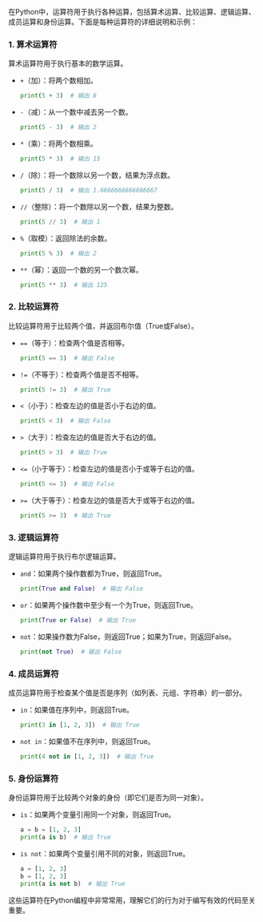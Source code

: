 在Python中，运算符用于执行各种运算，包括算术运算、比较运算、逻辑运算、成员运算和身份运算。下面是每种运算符的详细说明和示例：

### 1. 算术运算符
算术运算符用于执行基本的数学运算。

- `+`（加）：将两个数相加。
  ```python
  print(5 + 3)  # 输出 8
  ```
- `-`（减）：从一个数中减去另一个数。
  ```python
  print(5 - 3)  # 输出 2
  ```
- `*`（乘）：将两个数相乘。
  ```python
  print(5 * 3)  # 输出 15
  ```
- `/`（除）：将一个数除以另一个数，结果为浮点数。
  ```python
  print(5 / 3)  # 输出 1.6666666666666667
  ```
- `//`（整除）：将一个数除以另一个数，结果为整数。
  ```python
  print(5 // 3)  # 输出 1
  ```
- `%`（取模）：返回除法的余数。
  ```python
  print(5 % 3)  # 输出 2
  ```
- `**`（幂）：返回一个数的另一个数次幂。
  ```python
  print(5 ** 3)  # 输出 125
  ```

### 2. 比较运算符
比较运算符用于比较两个值，并返回布尔值（True或False）。

- `==`（等于）：检查两个值是否相等。
  ```python
  print(5 == 3)  # 输出 False
  ```
- `!=`（不等于）：检查两个值是否不相等。
  ```python
  print(5 != 3)  # 输出 True
  ```
- `<`（小于）：检查左边的值是否小于右边的值。
  ```python
  print(5 < 3)  # 输出 False
  ```
- `>`（大于）：检查左边的值是否大于右边的值。
  ```python
  print(5 > 3)  # 输出 True
  ```
- `<=`（小于等于）：检查左边的值是否小于或等于右边的值。
  ```python
  print(5 <= 3)  # 输出 False
  ```
- `>=`（大于等于）：检查左边的值是否大于或等于右边的值。
  ```python
  print(5 >= 3)  # 输出 True
  ```

### 3. 逻辑运算符
逻辑运算符用于执行布尔逻辑运算。

- `and`：如果两个操作数都为True，则返回True。
  ```python
  print(True and False)  # 输出 False
  ```
- `or`：如果两个操作数中至少有一个为True，则返回True。
  ```python
  print(True or False)  # 输出 True
  ```
- `not`：如果操作数为False，则返回True；如果为True，则返回False。
  ```python
  print(not True)  # 输出 False
  ```

### 4. 成员运算符
成员运算符用于检查某个值是否是序列（如列表、元组、字符串）的一部分。

- `in`：如果值在序列中，则返回True。
  ```python
  print(3 in [1, 2, 3])  # 输出 True
  ```
- `not in`：如果值不在序列中，则返回True。
  ```python
  print(4 not in [1, 2, 3])  # 输出 True
  ```

### 5. 身份运算符
身份运算符用于比较两个对象的身份（即它们是否为同一对象）。

- `is`：如果两个变量引用同一个对象，则返回True。
  ```python
  a = b = [1, 2, 3]
  print(a is b)  # 输出 True
  ```
- `is not`：如果两个变量引用不同的对象，则返回True。
  ```python
  a = [1, 2, 3]
  b = [1, 2, 3]
  print(a is not b)  # 输出 True
  ```

这些运算符在Python编程中非常常用，理解它们的行为对于编写有效的代码至关重要。